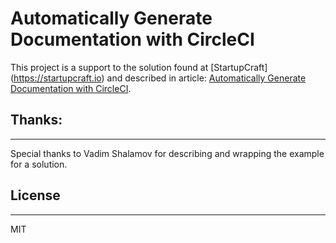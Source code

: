 # Automatically Generate Documentation with CircleCI

This project is a support to the solution found at [StartupCraft]
(https://startupcraft.io) and described in article:
[Automatically Generate Documentation with CircleCI](https://startupcraft.io/blog/automatically-generate-documentation-with-circleci).


## Thanks:
------
Special thanks to Vadim Shalamov for describing and wrapping the example for a solution.

## License
------
MIT
